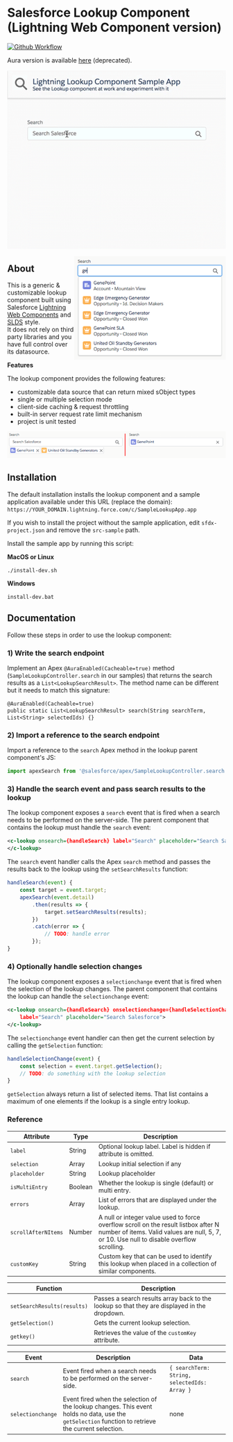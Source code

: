 # Salesforce Lookup Component (Lightning Web Component version)

[![Github Workflow](https://github.com/pozil/sfdc-ui-lookup-lwc/workflows/CI/badge.svg?branch=master)](https://github.com/pozil/sfdc-ui-lookup-lwc/actions)

Aura version is available [here](https://github.com/pozil/sfdc-ui-lookup) (deprecated).

<p align="center">
    <img src="screenshots/lookup-animation.gif" alt="Lookup animation"/>
</p>

<img src="screenshots/dropdown-open.png" alt="Lookup with dropdown open" width="350" align="right"/>

## About

This is a generic &amp; customizable lookup component built using Salesforce [Lightning Web Components](https://developer.salesforce.com/docs/component-library/documentation/lwc) and [SLDS](https://www.lightningdesignsystem.com/) style.<br/>
It does not rely on third party libraries and you have full control over its datasource.

<b>Features</b>

The lookup component provides the following features:

-   customizable data source that can return mixed sObject types
-   single or multiple selection mode
-   client-side caching & request throttling
-   built-in server request rate limit mechanism
-   project is unit tested

<p align="center">
    <img src="screenshots/selection-types.png" alt="Multiple or single entry lookup"/>
</p>

## Installation

The default installation installs the lookup component and a sample application available under this URL (replace the domain):<br/>
`https://YOUR_DOMAIN.lightning.force.com/c/SampleLookupApp.app`

If you wish to install the project without the sample application, edit `sfdx-project.json` and remove the `src-sample` path.

Install the sample app by running this script:

**MacOS or Linux**

```
./install-dev.sh
```

**Windows**

```
install-dev.bat
```

## Documentation

Follow these steps in order to use the lookup component:

### 1) Write the search endpoint

Implement an Apex `@AuraEnabled(Cacheable=true)` method (`SampleLookupController.search` in our samples) that returns the search results as a `List<LookupSearchResult>`.
The method name can be different but it needs to match this signature:

```apex
@AuraEnabled(Cacheable=true)
public static List<LookupSearchResult> search(String searchTerm, List<String> selectedIds) {}
```

### 2) Import a reference to the search endpoint

Import a reference to the `search` Apex method in the lookup parent component's JS:

```js
import apexSearch from '@salesforce/apex/SampleLookupController.search';
```

### 3) Handle the search event and pass search results to the lookup

The lookup component exposes a `search` event that is fired when a search needs to be performed on the server-side.
The parent component that contains the lookup must handle the `search` event:

```xml
<c-lookup onsearch={handleSearch} label="Search" placeholder="Search Salesforce">
</c-lookup>
```

The `search` event handler calls the Apex `search` method and passes the results back to the lookup using the `setSearchResults` function:

```js
handleSearch(event) {
    const target = event.target;
    apexSearch(event.detail)
        .then(results => {
            target.setSearchResults(results);
        })
        .catch(error => {
            // TODO: handle error
        });
}
```

### 4) Optionally handle selection changes

The lookup component exposes a `selectionchange` event that is fired when the selection of the lookup changes.
The parent component that contains the lookup can handle the `selectionchange` event:

```xml
<c-lookup onsearch={handleSearch} onselectionchange={handleSelectionChange}
    label="Search" placeholder="Search Salesforce">
</c-lookup>
```

The `selectionchange` event handler can then get the current selection by calling the `getSelection` function:

```js
handleSelectionChange(event) {
    const selection = event.target.getSelection();
    // TODO: do something with the lookup selection
}
```

`getSelection` always return a list of selected items.
That list contains a maximum of one elements if the lookup is a single entry lookup.

### Reference

| Attribute           | Type    | Description                                                                                                                                                                      |
| ------------------- | ------- | -------------------------------------------------------------------------------------------------------------------------------------------------------------------------------- |
| `label`             | String  | Optional lookup label. Label is hidden if attribute is omitted.                                                                                                                  |
| `selection`         | Array   | Lookup initial selection if any                                                                                                                                                  |
| `placeholder`       | String  | Lookup placeholder                                                                                                                                                               |
| `isMultiEntry`      | Boolean | Whether the lookup is single (default) or multi entry.                                                                                                                           |
| `errors`            | Array   | List of errors that are displayed under the lookup.                                                                                                                              |
| `scrollAfterNItems` | Number  | A null or integer value used to force overflow scroll on the result listbox after N number of items. Valid values are null, 5, 7, or 10. Use null to disable overflow scrolling. |
| `customKey`         | String  | Custom key that can be used to identify this lookup when placed in a collection of similar components.                                                                           |

| Function                    | Description                                                                                  |
| --------------------------- | -------------------------------------------------------------------------------------------- |
| `setSearchResults(results)` | Passes a search results array back to the lookup so that they are displayed in the dropdown. |
| `getSelection()`            | Gets the current lookup selection.                                                           |
| `getkey()`                  | Retrieves the value of the `customKey` attribute.                                            |

| Event             | Description                                                                                                                                        | Data                                         |
| ----------------- | -------------------------------------------------------------------------------------------------------------------------------------------------- | -------------------------------------------- |
| `search`          | Event fired when a search needs to be performed on the server-side.                                                                                | `{ searchTerm: String, selectedIds: Array }` |
| `selectionchange` | Event fired when the selection of the lookup changes. This event holds no data, use the `getSelection` function to retrieve the current selection. | none                                         |
